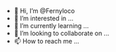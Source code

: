 - 👋 Hi, I’m @Fernyloco
- 👀 I’m interested in ...
- 🌱 I’m currently learning ...
- 💞️ I’m looking to collaborate on ...
- 📫 How to reach me ...

<!---
Fernyloco/Fernyloco is a ✨ special ✨ repository because its `README.md` (this file) appears on your GitHub profile.
You can click the Preview link to take a look at your changes.
--->
